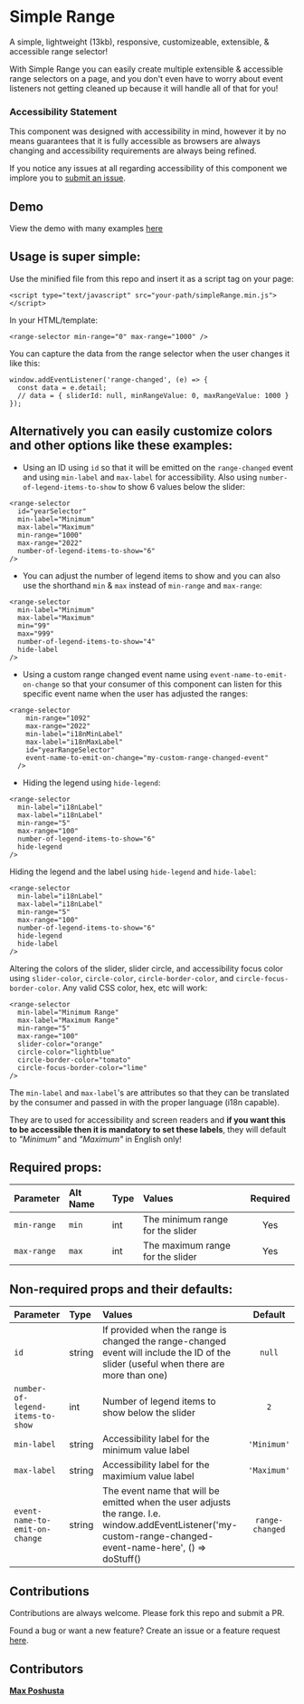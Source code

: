 # Simple Range

A simple, lightweight (13kb), responsive, customizeable, extensible, & accessible range selector!

With Simple Range you can easily create multiple extensible & accessible range selectors on a page, and you don't even have to worry about event listeners not getting cleaned up because it will handle all of that for you!

### Accessibility Statement

This component was designed with accessibility in mind, however it by no means guarantees that it is fully accessible as browsers are always changing and accessibility requirements are always being refined.

If you notice any issues at all regarding accessibility of this component we implore you to [submit an issue](https://github.com/maxshuty/accessible-web-components/issues).

## Demo
View the demo with many examples [here](https://maxshuty.github.io/accessible-web-components/)
## Usage is super simple:

Use the minified file from this repo and insert it as a script tag on your page:

```
<script type="text/javascript" src="your-path/simpleRange.min.js"></script>
```

In your HTML/template:

```
<range-selector min-range="0" max-range="1000" />
```

You can capture the data from the range selector when the user changes it like this:

```
window.addEventListener('range-changed', (e) => {
  const data = e.detail;
  // data = { sliderId: null, minRangeValue: 0, maxRangeValue: 1000 }
});
```

## Alternatively you can easily customize colors and other options like these examples:

- Using an ID using `id` so that it will be emitted on the `range-changed` event and using `min-label` and `max-label` for accessibility. Also using `number-of-legend-items-to-show` to show 6 values below the slider:

```
<range-selector
  id="yearSelector"
  min-label="Minimum"
  max-label="Maximum"
  min-range="1000"
  max-range="2022"
  number-of-legend-items-to-show="6"
/>
```

- You can adjust the number of legend items to show and you can also
  use the shorthand `min` & `max` instead of `min-range` and `max-range`:

```
<range-selector
  min-label="Minimum"
  max-label="Maximum"
  min="99"
  max="999"
  number-of-legend-items-to-show="4"
  hide-label
/>
```

- Using a custom range changed event name using `event-name-to-emit-on-change` so that your consumer
  of this component can listen for this specific event name when
  the user has adjusted the ranges:

```
<range-selector
    min-range="1092"
    max-range="2022"
    min-label="i18nMinLabel"
    max-label="i18nMaxLabel"
    id="yearRangeSelector"
    event-name-to-emit-on-change="my-custom-range-changed-event"
  />
```

- Hiding the legend using `hide-legend`:

```
<range-selector
  min-label="i18nLabel"
  max-label="i18nLabel"
  min-range="5"
  max-range="100"
  number-of-legend-items-to-show="6"
  hide-legend
/>
```

Hiding the legend and the label using `hide-legend` and `hide-label`:

```
<range-selector
  min-label="i18nLabel"
  max-label="i18nLabel"
  min-range="5"
  max-range="100"
  number-of-legend-items-to-show="6"
  hide-legend
  hide-label
/>
```

Altering the colors of the slider, slider circle, and accessibility focus color using `slider-color`, `circle-color`, `circle-border-color`, and `circle-focus-border-color`. Any valid CSS color, hex, etc will work:

```
<range-selector
  min-label="Minimum Range"
  max-label="Maximum Range"
  min-range="5"
  max-range="100"
  slider-color="orange"
  circle-color="lightblue"
  circle-border-color="tomato"
  circle-focus-border-color="lime"
/>
```

The `min-label` and `max-label`'s are attributes so that they can be translated by the consumer and passed in with the proper language (i18n capable).

They are to used for accessibility and screen readers and **if you want this to be accessible then it is mandatory to set these labels**, they will default to _"Minimum"_ and _"Maximum"_ in English only!

## Required props:

| Parameter   | Alt Name | Type | Values                           | Required |
| :---------- | :------- |:---  | :------------------------------- | :------: |
| `min-range` | `min`    | int  | The minimum range for the slider |   Yes    |
| `max-range` | `max`    | int  | The maximum range for the slider |   Yes    |

## Non-required props and their defaults:

| Parameter                        | Type    | Values                                                                                                                                                                                     |                         Default                          |
| :------------------------------- | :------ | :----------------------------------------------------------------------------------------------------------------------------------------------------------------------------------------- | :------------------------------------------------------: |
| `id`                             | string  | If provided when the range is changed the range-changed event will include the ID of the slider (useful when there are more than one)                                                      |                          `null`                          |
| `number-of-legend-items-to-show` | int     | Number of legend items to show below the slider                                                                                                                                            |                           `2`                            |
| `min-label`                      | string  | Accessibility label for the minimum value label                                                                                                                                            |                       `'Minimum'`                        |
| `max-label`                      | string  | Accessibility label for the maximium value label                                                                                                                                           |                       `'Maximum'`                        |
| `event-name-to-emit-on-change`   | string  | The event name that will be emitted when the user adjusts the range. I.e. window.addEventListener('my-custom-range-changed-event-name-here', () => doStuff()                               |                     `range-changed`                      |

## Contributions

Contributions are always welcome. Please fork this repo and submit a PR.

Found a bug or want a new feature? Create an issue or a feature request [here](https://github.com/maxshuty/accessible-web-components/issues).

## Contributors

[**Max Poshusta**](https://www.linkedin.com/in/maxposhusta/)

